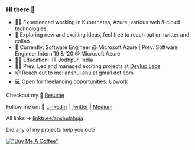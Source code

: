 ### Hi there 👋

<!--
**anshulahuja98/anshulahuja98** is a ✨ _special_ ✨ repository because its `README.md` (this file) appears on your GitHub profile.

Here are some ideas to get you started:

- 🔭 I’m currently working on ...
- 🌱 I’m currently learning ...
- 👯 I’m looking to collaborate on ...
- 🤔 I’m looking for help with ...
- 💬 Ask me about ...
- 📫 How to reach me: ...
- 😄 Pronouns: ...
- ⚡ Fun fact: ...
-->

- :man_mechanic:  Experienced working in Kubernetes, Azure, various web & cloud technologies.
- :thinking:  Exploring new and exciting ideas, feel free to reach out on twitter and collab
- :briefcase:  Currently: Software Engineer @ Microsoft Azure | Prev: Software Engineer Intern'19 & '20 @ Microsoft Azure
- :man_student:  Education: IIT Jodhpur, India
- :man_technologist:  Prev: Led and managed exciting projects at [Devlup Labs](https://github.com/devlup-labs)
- 📫  Reach out to me: anshul.ahu at gmail dot com
- :computer:  Open for freelancing opportunities: [Upwork](https://www.upwork.com/o/profiles/users/~0159af9fc299f18fd2/) 


Checkout my :file_folder: [Resume](https://github.com/anshulahuja98/resume) 

Follow me on: :link: [Linkedin](https://www.linkedin.com/in/anshul-ahuja/) | [Twitter](https://twitter.com/anshulahuja1998) | [Medium](https://medium.com/@anshul.ahu)

All links -> [linktr.ee/anshulahuja](https://linktr.ee/anshulahuja)

Did any of my projects help you out?

[!["Buy Me A Coffee"](https://www.buymeacoffee.com/assets/img/custom_images/orange_img.png)](https://www.buymeacoffee.com/anshulahuja)
